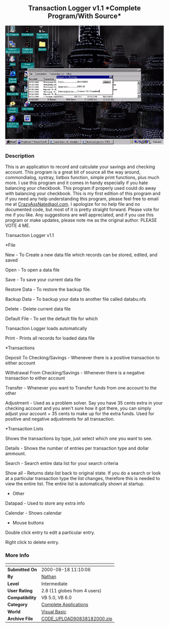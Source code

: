 ﻿<div align="center">

## Transaction Logger v1\.1 \*Complete Program/With Source\*

<img src="PIC20008181114177571.jpg">
</div>

### Description

This is an application to record and calculate your savings and checking account. This program is a great bit of source all the way around, commondialog, systray, listbox function, simple print functions, plus much more. I use this program and it comes in handy especially if you hate balancing your checkbook. This program if properly used could do away with balancing your checkbook. This is my first edition of this program and if you need any help understanding this program, please feel free to email me at CrazyAssNate@aol.com. I apologize for no help file and no documented code, but most of it is pretty straight forward. Please vote for me if you like. Any suggestions are well appreciated, and if you use this program or make updates, please note me as the original author. PLEASE VOTE 4 ME.

Transaction Logger v1.1

*File

New - To Create a new data file which records can be stored, edited, and saved

Open - To open a data file

Save - To save your current data file

Restore Data - To restore the backup file.

Backup Data - To backup your data to another file called databu.nfs

Delete - Delete current data file

Default File - To set the default file for which

Transaction Logger loads automatically

Print - Prints all records for loaded data file

*Transactions

Deposit To Checking/Savings - Whenever there is a positive transaction to either account

Withdrawal From Checking/Savings - Whenever there is a negative transaction to either account

Transfer - Whenever you want to Transfer funds from one account to the other

Adjustment - Used as a problem solver. Say you have 35 cents extra in your checking account and you aren't sure how it got there, you can simply adjust your account + 35 cents to make up for the extra funds. Used for positive and negative adjustments for all transaction.

*Transaction Lists

Shows the transactions by type, just select which one you want to see.

Details - Shows the number of entries per transaction type and dollar ammount.

Search - Search entire data list for your search criteria

Show all - Returns data list back to original state. If you do a search or look at a particular transaction type the list changes, therefore this is needed to view the entire list. The entire list is automatically shown at startup.

* Other

Datapad - Used to store any extra info

Calendar - Shows calendar

* Mouse buttons

Double click entry to edit a particular entry.

Right click to delete entry.
 
### More Info
 


<span>             |<span>
---                |---
**Submitted On**   |2000-08-18 11:10:06
**By**             |[Nathan](https://github.com/Planet-Source-Code/PSCIndex/blob/master/ByAuthor/nathan.md)
**Level**          |Intermediate
**User Rating**    |2.8 (11 globes from 4 users)
**Compatibility**  |VB 5\.0, VB 6\.0
**Category**       |[Complete Applications](https://github.com/Planet-Source-Code/PSCIndex/blob/master/ByCategory/complete-applications__1-27.md)
**World**          |[Visual Basic](https://github.com/Planet-Source-Code/PSCIndex/blob/master/ByWorld/visual-basic.md)
**Archive File**   |[CODE\_UPLOAD90838182000\.zip](https://github.com/Planet-Source-Code/nathan-transaction-logger-v1-1-complete-program-with-source__1-10792/archive/master.zip)








